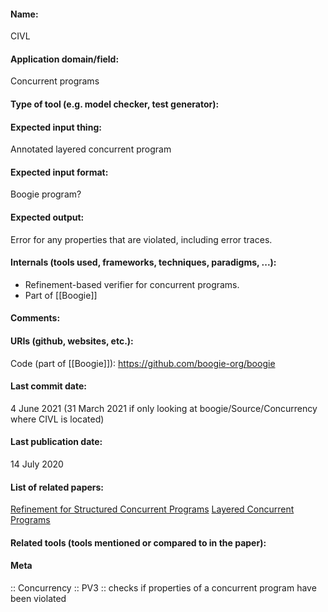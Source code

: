 #### Name:
CIVL

#### Application domain/field:
Concurrent programs

#### Type of tool (e.g. model checker, test generator):

#### Expected input thing:
Annotated layered concurrent program

#### Expected input format:
Boogie program?

#### Expected output:
Error for any properties that are violated, including error traces.

#### Internals (tools used, frameworks, techniques, paradigms, ...):
- Refinement-based verifier for concurrent programs.
- Part of [[Boogie]]

#### Comments:

#### URIs (github, websites, etc.):
Code (part of [[Boogie]]): https://github.com/boogie-org/boogie

#### Last commit date:
4 June 2021 (31 March 2021 if only looking at boogie/Source/Concurrency where CIVL is located)

#### Last publication date:
14 July 2020

#### List of related papers:
[Refinement for Structured Concurrent Programs](https://doi.org/10.1007/978-3-030-53288-8_14)
[Layered Concurrent Programs](https://doi.org/10.1007/978-3-319-96145-3_5)

#### Related tools (tools mentioned or compared to in the paper):

#### Meta
:: Concurrency
:: PV3 :: checks if properties of a concurrent program have been violated